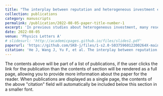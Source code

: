 ```yaml
---
title: "The interplay between reputation and heterogeneous investment enhances cooperation in spatial public goods game"
collection: publications
category: manuscripts
permalink: /publication/2022-08-05-paper-title-number-1
excerpt: 'In previous studies about heterogeneous investment, many researchers only focus on the monodirectional effect of reputation, but ignore the reversed influence about the heterogeneity of reputation fluctuation driven by investment. Given this, considering the interplay between reputation and heterogeneous investment, we explore the evolution of cooperation in public goods game. In detail, each player's reputation situations in different groups determine its differentiated investment amounts, and in turn, the heterogeneity of reputation fluctuation is dependent on how much it invests into each group. Furthermore, we introduce two parameters, α and β, to characterize the effect degree of investment on heterogeneous reputation fluctuation and the one of reputation on heterogeneous investment, respectively. The simulation results suggest that cooperation can be boosted to some extent, especially for the larger α and β …'
date: 2022-08-05
venue: 'Physics Letters A'
# slidesurl: 'http://academicpages.github.io/files/slides1.pdf'
paperurl: 'https://github.com/SK8-j/files/1-s2.0-S037596012200264X-main.pdf'
citation: 'He J, Wang J, Yu F, et al. The interplay between reputation and heterogeneous investment enhances cooperation in spatial public goods game[J]. Physics Letters A, 2022, 442: 128182.'
---
```


The contents above will be part of a list of publications, if the user clicks the link for the publication than the contents of section will be rendered as a full page, allowing you to provide more information about the paper for the reader. When publications are displayed as a single page, the contents of the above "citation" field will automatically be included below this section in a smaller font. 